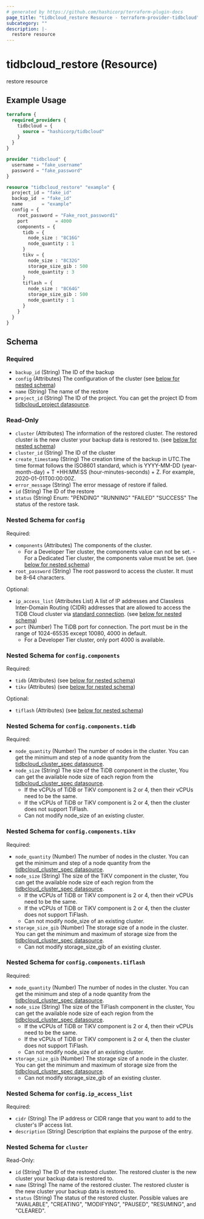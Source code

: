```yaml
---
# generated by https://github.com/hashicorp/terraform-plugin-docs
page_title: "tidbcloud_restore Resource - terraform-provider-tidbcloud"
subcategory: ""
description: |-
  restore resource
---
```


# tidbcloud_restore (Resource)

restore resource

## Example Usage

```terraform
terraform {
  required_providers {
    tidbcloud = {
      source = "hashicorp/tidbcloud"
    }
  }
}

provider "tidbcloud" {
  username = "fake_username"
  password = "fake_password"
}

resource "tidbcloud_restore" "example" {
  project_id = "fake_id"
  backup_id  = "fake_id"
  name       = "example"
  config = {
    root_password = "Fake_root_password1"
    port          = 4000
    components = {
      tidb = {
        node_size : "8C16G"
        node_quantity : 1
      }
      tikv = {
        node_size : "8C32G"
        storage_size_gib : 500
        node_quantity : 3
      }
      tiflash = {
        node_size : "8C64G"
        storage_size_gib : 500
        node_quantity : 1
      }
    }
  }
}
```

<!-- schema generated by tfplugindocs -->
## Schema

### Required

- `backup_id` (String) The ID of the backup
- `config` (Attributes) The configuration of the cluster (see [below for nested schema](#nestedatt--config))
- `name` (String) The name of the restore
- `project_id` (String) The ID of the project. You can get the project ID from [tidbcloud_project datasource](../project).

### Read-Only

- `cluster` (Attributes) The information of the restored cluster. The restored cluster is the new cluster your backup data is restored to. (see [below for nested schema](#nestedatt--cluster))
- `cluster_id` (String) The ID of the cluster
- `create_timestamp` (String) The creation time of the backup in UTC.The time format follows the ISO8601 standard, which is YYYY-MM-DD (year-month-day) + T +HH:MM:SS (hour-minutes-seconds) + Z. For example, 2020-01-01T00:00:00Z.
- `error_message` (String) The error message of restore if failed.
- `id` (String) The ID of the restore
- `status` (String) Enum: "PENDING" "RUNNING" "FAILED" "SUCCESS"
The status of the restore task.

<a id="nestedatt--config"></a>
### Nested Schema for `config`

Required:

- `components` (Attributes) The components of the cluster.
  - For a Developer Tier cluster, the components value can not be set.  - For a Dedicated Tier cluster, the components value must be set. (see [below for nested schema](#nestedatt--config--components))
- `root_password` (String) The root password to access the cluster. It must be 8-64 characters.

Optional:

- `ip_access_list` (Attributes List) A list of IP addresses and Classless Inter-Domain Routing (CIDR) addresses that are allowed to access the TiDB Cloud cluster via [standard connection](https://docs.pingcap.com/tidbcloud/connect-to-tidb-cluster#connect-via-standard-connection). (see [below for nested schema](#nestedatt--config--ip_access_list))
- `port` (Number) The TiDB port for connection. The port must be in the range of 1024-65535 except 10080, 4000 in default.
  - For a Developer Tier cluster, only port 4000 is available.

<a id="nestedatt--config--components"></a>
### Nested Schema for `config.components`

Required:

- `tidb` (Attributes) (see [below for nested schema](#nestedatt--config--components--tidb))
- `tikv` (Attributes) (see [below for nested schema](#nestedatt--config--components--tikv))

Optional:

- `tiflash` (Attributes) (see [below for nested schema](#nestedatt--config--components--tiflash))

<a id="nestedatt--config--components--tidb"></a>
### Nested Schema for `config.components.tidb`

Required:

- `node_quantity` (Number) The number of nodes in the cluster. You can get the minimum and step of a node quantity from the [tidbcloud_cluster_spec datasource](./cluster_spec.md).
- `node_size` (String) The size of the TiDB component in the cluster, You can get the available node size of each region from the [tidbcloud_cluster_spec datasource](./cluster_spec.md).
  - If the vCPUs of TiDB or TiKV component is 2 or 4, then their vCPUs need to be the same.
  - If the vCPUs of TiDB or TiKV component is 2 or 4, then the cluster does not support TiFlash.
  - Can not modify node_size of an existing cluster.


<a id="nestedatt--config--components--tikv"></a>
### Nested Schema for `config.components.tikv`

Required:

- `node_quantity` (Number) The number of nodes in the cluster. You can get the minimum and step of a node quantity from the [tidbcloud_cluster_spec datasource](./cluster_spec.md).
- `node_size` (String) The size of the TiKV component in the cluster, You can get the available node size of each region from the [tidbcloud_cluster_spec datasource](./cluster_spec.md).
  - If the vCPUs of TiDB or TiKV component is 2 or 4, then their vCPUs need to be the same.
  - If the vCPUs of TiDB or TiKV component is 2 or 4, then the cluster does not support TiFlash.
  - Can not modify node_size of an existing cluster.
- `storage_size_gib` (Number) The storage size of a node in the cluster. You can get the minimum and maximum of storage size from the [tidbcloud_cluster_spec datasource](./cluster_spec.md).
  - Can not modify storage_size_gib of an existing cluster.


<a id="nestedatt--config--components--tiflash"></a>
### Nested Schema for `config.components.tiflash`

Required:

- `node_quantity` (Number) The number of nodes in the cluster. You can get the minimum and step of a node quantity from the [tidbcloud_cluster_spec datasource](./cluster_spec.md).
- `node_size` (String) The size of the TiFlash component in the cluster, You can get the available node size of each region from the [tidbcloud_cluster_spec datasource](./cluster_spec.md).
  - If the vCPUs of TiDB or TiKV component is 2 or 4, then their vCPUs need to be the same.
  - If the vCPUs of TiDB or TiKV component is 2 or 4, then the cluster does not support TiFlash.
  - Can not modify node_size of an existing cluster.
- `storage_size_gib` (Number) The storage size of a node in the cluster. You can get the minimum and maximum of storage size from the [tidbcloud_cluster_spec datasource](./cluster_spec.md).
  - Can not modify storage_size_gib of an existing cluster.



<a id="nestedatt--config--ip_access_list"></a>
### Nested Schema for `config.ip_access_list`

Required:

- `cidr` (String) The IP address or CIDR range that you want to add to the cluster's IP access list.
- `description` (String) Description that explains the purpose of the entry.



<a id="nestedatt--cluster"></a>
### Nested Schema for `cluster`

Read-Only:

- `id` (String) The ID of the restored cluster. The restored cluster is the new cluster your backup data is restored to.
- `name` (String) The name of the restored cluster. The restored cluster is the new cluster your backup data is restored to.
- `status` (String) The status of the restored cluster. Possible values are "AVAILABLE", "CREATING", "MODIFYING", "PAUSED", "RESUMING", and "CLEARED".


